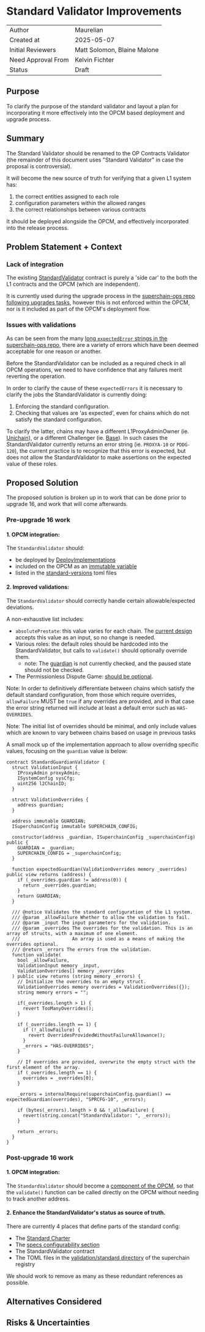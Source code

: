 # Standard Validator Improvements

|                    |                             |
| ------------------ | --------------------------- |
| Author             | Maurelian                   |
| Created at         | 2025-05-07                  |
| Initial Reviewers  | Matt Solomon, Blaine Malone |
| Need Approval From | Kelvin Fichter              |
| Status             | Draft                       |

## Purpose

To clarify the purpose of the standard validator and layout a plan for incorporating it more
effectively into the OPCM based deployment and upgrade process.

## Summary

The Standard Validator should be renamed to the OP Contracts Validator (the remainder of this document
uses "Standard Validator" in case the proposal is controversial).

It will become the new source of truth for verifying that a given L1 system has:
1. the correct entities assigned to each role
2. configuration parameters within the allowed ranges
3. the correct relationships between various contracts

It should be deployed alongside the OPCM, and effectively incorporated into the release process.

## Problem Statement + Context

### Lack of integration

The existing
[StandardValidator](https://github.com/ethereum-optimism/optimism/blob/e62c14e64f08ae3cd82973b41315d5797810569b/packages/contracts-bedrock/src/L1/StandardValidator.sol#L1)
contract is purely a 'side car' to the both the L1 contracts and the OPCM (which are independent).

It is currently used during the upgrade process in the [superchain-ops repo following upgrades tasks](https://github.com/ethereum-optimism/superchain-ops/blob/main/src/improvements/template/OPCMUpgradeV200.sol#L113),
however this is not enforced within the OPCM, nor is it included as part of the OPCM's deployment
flow.

### Issues with validations

As can be seen from the many [long `expectedError` strings in the superchain-ops repo](https://github.com/ethereum-optimism/superchain-ops/blob/44f9a09186073456ac1e03c485206b74aa742c30/src/improvements/template/OPCMUpgradeV200.sol#L115-L155),
there are a variety of errors which have been deemed acceptable for one reason or another.

Before the StandardValidator can be included as a required check in all OPCM operations, we
need to have confidence that any failures merit reverting the operation.

In order to clarify the cause of these `expectedErrors` it is necessary to clarify the jobs the
StandardValidator is currently doing:

1. Enforcing the standard configuration.
2. Checking that values are 'as expected', even for chains which do not satisfy the standard configuration.

To clarify the latter, chains may have a different L1ProxyAdminOwner (ie.
[Unichain](https://github.com/ethereum-optimism/superchain-registry/blob/0831c2509152b457d865634616925ca6240b219e/superchain/configs/mainnet/unichain.toml#L45)),
or a different Challenger (ie.
[Base](https://github.com/ethereum-optimism/superchain-registry/blob/0831c2509152b457d865634616925ca6240b219e/superchain/configs/mainnet/base.toml#L47)).
In such cases the StandardValidator currently returns an error string (ie. `PROXYA-10` or `PDDG-120`),
  the current practice is to recognize that this error is expected, but does not allow the StandardValidator
  to make assertions on the expected value of these roles.

## Proposed Solution

The proposed solution is broken up in to work that can be done prior to upgrade 16, and work
that will come afterwards.

### Pre-upgrade 16 work

#### 1. OPCM integration:

The `StandardValidator` should:
- be deployed by [DeployImplementations](https://github.com/ethereum-optimism/optimism/blob/e62c14e64f08ae3cd82973b41315d5797810569b/packages/contracts-bedrock/scripts/deploy/DeployImplementations2.s.sol#L39)
- included on the OPCM as an [immutable variable](https://github.com/ethereum-optimism/optimism/blob/e62c14e64f08ae3cd82973b41315d5797810569b/packages/contracts-bedrock/src/L1/OPContractsManager.sol#L1785-L1788)
- listed in the [standard-versions](https://github.com/ethereum-optimism/superchain-registry/blob/0831c2509152b457d865634616925ca6240b219e/validation/standard/standard-versions-mainnet.toml#L1) toml files

#### 2. Improved validations:

The `StandardValidator` should correctly handle certain allowable/expected deviations.

A non-exhaustive list includes:

- `absolutePrestate`: this value varies for each chain. The [current design](https://github.com/ethereum-optimism/optimism/blob/e62c14e64f08ae3cd82973b41315d5797810569b/packages/contracts-bedrock/src/L1/StandardValidator.sol#L61) accepts this value as an input, so no change is needed.
- Various roles: the default roles should be hardcoded into the StandardValidator, but calls to
  `validate()` should optionally override them.
  - note: The
    [guardian](https://github.com/ethereum-optimism/optimism/blob/e62c14e64f08ae3cd82973b41315d5797810569b/packages/contracts-bedrock/src/L1/StandardValidator.sol#L138)
    is not currently checked, and the paused state should not be checked.
- The Permissionless Dispute Game: [should be
  optional](https://github.com/ethereum-optimism/optimism/blob/e62c14e64f08ae3cd82973b41315d5797810569b/packages/contracts-bedrock/src/L1/StandardValidator.sol#L368).

Note: In order to definitively differentiate between chains which satisfy the default standard configuration,
from those which require overrides, `allowFailure` MUST be `true` if any overrides are provided,
and in that case the error string returned will include at least a default error such as `HAS-OVERRIDES`.

Note: The initial list of overrides should be minimal, and only include values which are known to
vary between chains based on usage in previous tasks

A small mock up of the implementation approach to allow overridng specific values, focusing on the
`guardian` value is below:

```solidity
contract StandardGuardianValidator {
  struct ValidationInput {
    IProxyAdmin proxyAdmin;
    ISystemConfig sysCfg;
    uint256 l2ChainID;
  }

  struct ValidationOverrides {
    address guardian;
  }

  address immutable GUARDIAN;
  ISuperchainConfig immutable SUPERCHAIN_CONFIG;

  constructor(address _guardian, ISuperchainConfig _superchainConfig) public {
    GUARDIAN = _guardian;
    SUPERCHAIN_CONFIG = _superchainConfig;
  }

  function expectedGuardian(ValidationOverrides memory _overrides) public view returns (address) {
    if (_overrides.guardian != address(0)) {
      return _overrides.guardian;
    }
    return GUARDIAN;
  }

  /// @notice Validates the standard configuration of the L1 system.
  /// @param _allowFailure Whether to allow the validation to fail.
  /// @param _input The input parameters for the validation.
  /// @param _overrides The overrides for the validation. This is an array of structs, with a maximum of one element.
  ///                   An array is used as a means of making the overrides optional.
  /// @return _errors The errors from the validation.
  function validate(
    bool _allowFailure,
    ValidationInput memory _input,
    ValidationOverrides[] memory _overrides
  ) public view returns (string memory _errors) {
    // Initialize the overrides to an empty struct.
    ValidationOverrides memory overrides = ValidationOverrides({});
    string memory errors = "";

    if(_overrides.length > 1) {
      revert TooManyOverrides();
    }

    if (_overrides.length == 1) {
      if (!_allowFailure) {
        revert OverridesProvidedWithoutFailureAllowance();
      }
      _errors = "HAS-OVERRIDES";
    }

    // If overrides are provided, overwrite the empty struct with the first element of the array.
    if (_overrides.length == 1) {
      overrides = _overrides[0];
    }

    _errors = internalRequire(superchainConfig.guardian() == expectedGuardian(overrides), "SPRCFG-10", _errors);

    if (bytes(_errors).length > 0 && !_allowFailure) {
      revert(string.concat("StandardValidator: ", _errors));
    }

    return _errors;
  }
}
```

### Post-upgrade 16 work

#### 1. OPCM integration:

The `StandardValidator` should become a [component of the OPCM](https://github.com/ethereum-optimism/optimism/blob/0c986c9b40b8aedfce663421d7074fb856229cde/packages/contracts-bedrock/src/L1/OPContractsManager.sol#L1762-L1768),
so that the `validate()` function can be called directly on the OPCM without needing to track
another address.

#### 2. Enhance the StandardValidator's status as source of truth.

There are currently 4 places that define parts of the standard config:

- The [Standard Charter](https://github.com/ethereum-optimism/OPerating-manual/blob/e1b305a96a0b60515cc1111a26e73e1973d9c34e/Standard%20Rollup%20Charter.md#role-configuration-exceptions)
- The [specs configurability section](https://specs.optimism.io/protocol/configurability.html)
- The StandardValidator contract
- The TOML files in the [validation/standard directory](https://github.com/ethereum-optimism/superchain-registry/tree/9095778d45a5066649890ee838f87b27062a0d4d/validation/standard) of the superchain registry

We should work to remove as many as these redundant references as possible.

## Alternatives Considered

<!-- List out a short summary of each possible solution that was considered.
Comparing the effort of each solution -->

## Risks & Uncertainties

<!-- An overview of what could go wrong.
Also any open questions that need more work to resolve. -->
